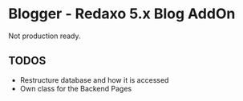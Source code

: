 # Blogger - Redaxo 5.x Blog AddOn

Not production ready.

## TODOS

* Restructure database and how it is accessed
* Own class for the Backend Pages